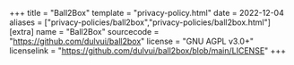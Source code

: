 +++
title = "Ball2Box"
template = "privacy-policy.html"
date = 2022-12-04
aliases = ["privacy-policies/ball2box","privacy-policies/ball2box.html"]
[extra]
name = "Ball2Box"
sourcecode = "https://github.com/dulvui/ball2box"
license = "GNU AGPL v3.0+"
licenselink = "https://github.com/dulvui/ball2box/blob/main/LICENSE"
+++